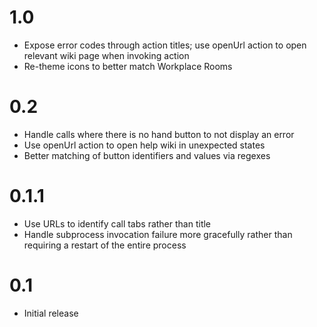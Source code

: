 # 1.0
- Expose error codes through action titles; use openUrl action to open relevant
  wiki page when invoking action
- Re-theme icons to better match Workplace Rooms

# 0.2
- Handle calls where there is no hand button to not display an error
- Use openUrl action to open help wiki in unexpected states
- Better matching of button identifiers and values via regexes

# 0.1.1
- Use URLs to identify call tabs rather than title
- Handle subprocess invocation failure more gracefully rather than requiring a
  restart of the entire process

# 0.1
- Initial release
